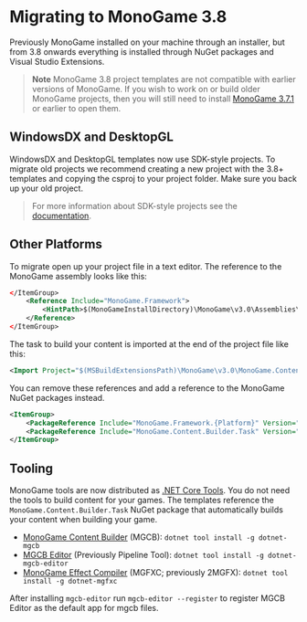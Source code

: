 # Migrating to MonoGame 3.8

Previously MonoGame installed on your machine through an installer, but from 3.8 onwards everything is installed through NuGet packages and Visual Studio Extensions.

> **Note** MonoGame 3.8 project templates are not compatible with earlier versions of MonoGame.  If you wish to work on or build older MonoGame projects, then you will still need to install [MonoGame 3.7.1](https://www.monogame.net/downloads/) or earlier to open them.

## WindowsDX and DesktopGL

WindowsDX and DesktopGL templates now use SDK-style projects.
To migrate old projects we recommend creating a new project with the 3.8+ templates and
copying the csproj to your project folder.  Make sure you back up your old project.

> For more information about SDK-style projects see the [documentation](https://docs.microsoft.com/en-us/dotnet/core/tools/csproj).

## Other Platforms

To migrate open up your project file in a text editor.
The reference to the MonoGame assembly looks like this:

```xml
</ItemGroup>
    <Reference Include="MonoGame.Framework">
        <HintPath>$(MonoGameInstallDirectory)\MonoGame\v3.0\Assemblies\{Platform}\MonoGame.Framework.dll</HintPath>
    </Reference>
</ItemGroup>
```

The task to build your content is imported at the end of the project file like this:

```xml
<Import Project="$(MSBuildExtensionsPath)\MonoGame\v3.0\MonoGame.Content.Builder.targets" />
```

You can remove these references and add a reference to the MonoGame NuGet packages instead.

```xml
<ItemGroup>
    <PackageReference Include="MonoGame.Framework.{Platform}" Version="3.8.0" />
    <PackageReference Include="MonoGame.Content.Builder.Task" Version="3.8.0" />
</ItemGroup>
```

## Tooling

MonoGame tools are now distributed as [.NET Core Tools](https://docs.microsoft.com/en-us/dotnet/core/tools/global-tools).
You do not need the tools to build content for your games. The templates reference the `MonoGame.Content.Builder.Task`
NuGet package that automatically builds your content when building your game.

- [MonoGame Content Builder](~/articles/tools/mgcb.md) (MGCB): `dotnet tool install -g dotnet-mgcb`
- [MGCB Editor](~/articles/tools/mgcb_editor.md) (Previously Pipeline Tool): `dotnet tool install -g dotnet-mgcb-editor`
- [MonoGame Effect Compiler](~/articles/tools/mgfxc.md) (MGFXC; previously 2MGFX): `dotnet tool install -g dotnet-mgfxc`

After installing `mgcb-editor` run `mgcb-editor --register` to register MGCB Editor as the default app for mgcb
files.

